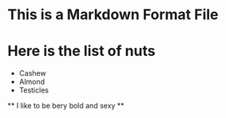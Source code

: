 # This is a Markdown Format File

# Here is the list of nuts
* Cashew
* Almond
* Testicles


** I like to be bery bold and sexy **


